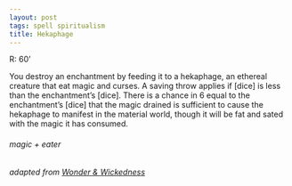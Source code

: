 ```yaml
---
layout: post
tags: spell spiritualism
title: Hekaphage
---
```

R: 60’	

You destroy an enchantment by feeding it to a hekaphage, an ethereal creature that eat magic and curses. A saving throw applies if [dice] is less than the enchantment’s [dice]. There is a chance in 6 equal to the enchantment’s [dice] that the magic drained is sufficient to cause the hekaphage to manifest in the material world, though it will be fat and sated with the magic it has consumed.

###### magic + eater
###### adapted from [Wonder & Wickedness](https://www.drivethrurpg.com/product/145647/Wonder--Wickedness)
